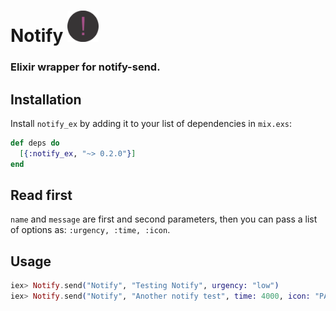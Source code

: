 # Notify <img src="priv/project_icon.png" alt="Notify" width="50" height="50" />

### Elixir wrapper for notify-send.

## Installation

Install `notify_ex` by adding it to your list of dependencies in `mix.exs`:

```elixir
def deps do
  [{:notify_ex, "~> 0.2.0"}]
end
```

## Read first
`name` and `message` are first and second parameters, then you can pass a list of
options as: `:urgency, :time, :icon`.

## Usage
```elixir
iex> Notify.send("Notify", "Testing Notify", urgency: "low")
iex> Notify.send("Notify", "Another notify test", time: 4000, icon: "PATH-TO-ICON")
```
